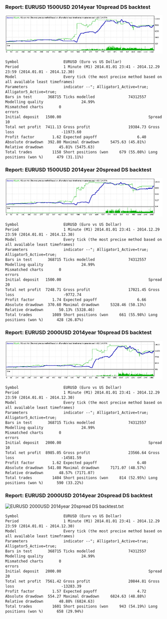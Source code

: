 
### Report: EURUSD 1500USD 2014year 10spread DS backtest

![EURUSD 1500USD 2014year 10spread DS backtest.txt](./EURUSD-1500USD-2014year-10spread-DS-backtest.gif)

    Symbol                    EURUSD (Euro vs US Dollar)
    Period                    1 Minute (M1) 2014.01.01 23:41 - 2014.12.29 23:59 (2014.01.01 - 2014.12.30)
    Model                     Every tick (the most precise method based on all available least timeframes)
    Parameters                indicator --"; Alligator1_Active=true; Alligator5_Active=true;
    Bars in test       368715 Ticks modelled               74312557 Modelling quality                 24.99%
    Mismatched charts       0
    errors
    Initial deposit   1500.00                                       Spread                                10
    Total net profit  7411.13 Gross profit                 19384.73 Gross loss                     -11973.60
    Profit factor        1.62 Expected payoff                  6.40
    Absolute drawdown  392.80 Maximal drawdown     5475.63 (45.81%) Relative drawdown       45.81% (5475.63)
    Total trades         1158 Short positions (won     679 (55.08%) Long positions (won %)      479 (31.11%)

### Report: EURUSD 1500USD 2014year 20spread DS backtest

![EURUSD 1500USD 2014year 20spread DS backtest.txt](./EURUSD-1500USD-2014year-20spread-DS-backtest.gif)

    Symbol                    EURUSD (Euro vs US Dollar)
    Period                    1 Minute (M1) 2014.01.01 23:41 - 2014.12.29 23:59 (2014.01.01 - 2014.12.30)
    Model                     Every tick (the most precise method based on all available least timeframes)
    Parameters                indicator --"; Alligator1_Active=true; Alligator5_Active=true;
    Bars in test       368715 Ticks modelled               74312557 Modelling quality                 24.99%
    Mismatched charts       0
    errors
    Initial deposit   1500.00                                       Spread                                20
    Total net profit  7248.71 Gross profit                 17021.45 Gross loss                      -9772.74
    Profit factor        1.74 Expected payoff                  6.66
    Absolute drawdown  370.60 Maximal drawdown     5328.46 (50.13%) Relative drawdown       50.13% (5328.46)
    Total trades         1089 Short positions (won     661 (55.98%) Long positions (won %)      428 (26.87%)

### Report: EURUSD 2000USD 2014year 10spread DS backtest

![EURUSD 2000USD 2014year 10spread DS backtest.txt](./EURUSD-2000USD-2014year-10spread-DS-backtest.gif)

    Symbol                    EURUSD (Euro vs US Dollar)
    Period                    1 Minute (M1) 2014.01.01 23:41 - 2014.12.29 23:59 (2014.01.01 - 2014.12.30)
    Model                     Every tick (the most precise method based on all available least timeframes)
    Parameters                indicator --"; Alligator1_Active=true; Alligator5_Active=true;
    Bars in test       368715 Ticks modelled               74312557 Modelling quality                 24.99%
    Mismatched charts       0
    errors
    Initial deposit   2000.00                                       Spread                                10
    Total net profit  8985.05 Gross profit                 23566.64 Gross loss                     -14581.59
    Profit factor        1.62 Expected payoff                  6.40
    Absolute drawdown  541.08 Maximal drawdown     7171.07 (48.57%) Relative drawdown       48.57% (7171.07)
    Total trades         1404 Short positions (won     814 (52.95%) Long positions (won %)      590 (33.22%)

### Report: EURUSD 2000USD 2014year 20spread DS backtest

![EURUSD 2000USD 2014year 20spread DS backtest.txt](./EURUSD-2000USD-2014year-20spread-DS-backtest.gif)

    Symbol                    EURUSD (Euro vs US Dollar)
    Period                    1 Minute (M1) 2014.01.01 23:41 - 2014.12.29 23:59 (2014.01.01 - 2014.12.30)
    Model                     Every tick (the most precise method based on all available least timeframes)
    Parameters                indicator --"; Alligator1_Active=true; Alligator5_Active=true;
    Bars in test       368715 Ticks modelled               74312557 Modelling quality                 24.99%
    Mismatched charts       0
    errors
    Initial deposit   2000.00                                       Spread                                20
    Total net profit  7561.42 Gross profit                 20844.81 Gross loss                     -13283.39
    Profit factor        1.57 Expected payoff                  4.72
    Absolute drawdown  554.27 Maximal drawdown     6824.63 (48.88%) Relative drawdown       48.88% (6824.63)
    Total trades         1601 Short positions (won     943 (54.19%) Long positions (won %)      658 (29.94%)
